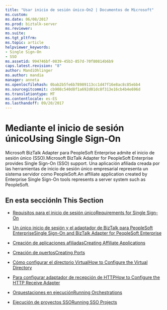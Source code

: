 ```yaml
---
title: "Usar inicio de sesión único-On2 | Documentos de Microsoft"
ms.custom: 
ms.date: 06/08/2017
ms.prod: biztalk-server
ms.reviewer: 
ms.suite: 
ms.tgt_pltfrm: 
ms.topic: article
helpviewer_keywords:
- Single Sign-On
- SSO
ms.assetid: 994746bf-0839-45b3-857d-70f80814b6b9
caps.latest.revision: "8"
author: MandiOhlinger
ms.author: mandia
manager: anneta
ms.openlocfilehash: 0bab2b5fe6b78989113cc1d47f16e8ac8c85ebb4
ms.sourcegitcommit: cb908c540d8f1a692d01dc8f313e16cb4b4e696d
ms.translationtype: MT
ms.contentlocale: es-ES
ms.lasthandoff: 09/20/2017
---
```

# <a name="using-single-sign-on"></a><span data-ttu-id="e408c-102">Mediante el inicio de sesión único</span><span class="sxs-lookup"><span data-stu-id="e408c-102">Using Single Sign-On</span></span>
<span data-ttu-id="e408c-103">Microsoft BizTalk Adapter para PeopleSoft Enterprise admite el inicio de sesión único (SSO).</span><span class="sxs-lookup"><span data-stu-id="e408c-103">Microsoft BizTalk Adapter for PeopleSoft Enterprise provides Single Sign-On (SSO) support.</span></span> <span data-ttu-id="e408c-104">Una aplicación afiliada creada por las herramientas de inicio de sesión único empresarial representa un sistema servidor como PeopleSoft.</span><span class="sxs-lookup"><span data-stu-id="e408c-104">An affiliate application created by Enterprise Single Sign-On tools represents a server system such as PeopleSoft.</span></span>  
  
## <a name="in-this-section"></a><span data-ttu-id="e408c-105">En esta sección</span><span class="sxs-lookup"><span data-stu-id="e408c-105">In This Section</span></span>  
  
-   [<span data-ttu-id="e408c-106">Requisitos para el inicio de sesión único</span><span class="sxs-lookup"><span data-stu-id="e408c-106">Requirements for Single Sign-On</span></span>](../core/requirements-for-single-sign-on2.md)  
  
-   [<span data-ttu-id="e408c-107">Un único inicio de sesión y el adaptador de BizTalk para PeopleSoft Enterprise</span><span class="sxs-lookup"><span data-stu-id="e408c-107">Single Sign-On and BizTalk Adapter for PeopleSoft Enterprise</span></span>](../core/single-sign-on-and-biztalk-adapter-for-peoplesoft-enterprise.md)  
  
-   [<span data-ttu-id="e408c-108">Creación de aplicaciones afiliadas</span><span class="sxs-lookup"><span data-stu-id="e408c-108">Creating Affiliate Applications</span></span>](../core/creating-affiliate-applications2.md)  
  
-   [<span data-ttu-id="e408c-109">Creación de puertos</span><span class="sxs-lookup"><span data-stu-id="e408c-109">Creating Ports</span></span>](../core/creating-ports.md)  
  
-   [<span data-ttu-id="e408c-110">Cómo configurar el directorio Virtual</span><span class="sxs-lookup"><span data-stu-id="e408c-110">How to Configure the Virtual Directory</span></span>](../core/how-to-configure-the-virtual-directory.md)  
  
-   [<span data-ttu-id="e408c-111">Para configurar adaptador de recepción de HTTP</span><span class="sxs-lookup"><span data-stu-id="e408c-111">How to Configure the HTTP Receive Adapter</span></span>](../core/how-to-configure-the-http-receive-adapter1.md)  
  
-   [<span data-ttu-id="e408c-112">Orquestaciones en ejecución</span><span class="sxs-lookup"><span data-stu-id="e408c-112">Running Orchestrations</span></span>](../core/running-orchestrations2.md)  
  
-   [<span data-ttu-id="e408c-113">Ejecución de proyectos SSO</span><span class="sxs-lookup"><span data-stu-id="e408c-113">Running SSO Projects</span></span>](../core/running-sso-projects1.md)